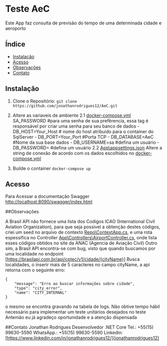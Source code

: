 # Teste AeC

Este App faz consulta de previsão do tempo de uma determinada cidade e aeroporto

## Índice

- [Instalação](#instalação)
- [Acesso](#Acesso)
- [Observações](#Observações)
- [Contato](#Contato)

## Instalação
1. Clone o Repositório:
`git clone https://github.com/jonathanrodrigues12/AeC.git`

2. Altere as variaveis de ambiente
	2.1 [docker-compose.yml](docker-compose.yml)
		SA_PASSWORD #para uma senha de sua prefêrencia, essa tag é responsável por criar uma senha para seu banco de dados
		- DB_HOST=Your_Host   # nome do host atribuido para o container do SqlServer
		- DB_PORT=Your_Port #Porta TCP
		- DB_DATABASE=AeC #Nome da sua base dados
		- DB_USERNAME=sa #defina um usuário
		- DB_PASSWORD= #defina um usuário
	2.2 [App\appsettings.json](appsettings.json)
		Altere a string de conexão de acordo com os dados escolhidos no  [docker-compose.yml](docker-compose.yml)
3. Builde o container
`docker-compose up`

## Acesso 
Para Acessar a documentação Swagger 
[http://localhost:8090/swagger/index.html](http://localhost:8090/swagger/index.html "http://localhost:8090/swagger/index.html")

##Observações

A Brasil API não fornece uma lista dos Codigos ICAO (International Civil Aviation Organization), para que seja possivel a obtenção destes códigos, criei um seed no arquivo de contexto [Repo\ContextApp.cs](ContextApp.cs), e uma rota espessifica no Controller [App\Controllers\AirportController.cs](AirportController), onde lista esses códigos obtidos no site da ANAC (Agencia de Aviação Civil)
Outro sim, a Brasil API encontra-se com bug, visto que quando buscamos por uma localidade no endpoint [https://brasilapi.com.br/api/cptec/v1/cidade/{cityName}] Busca localidades, o inserir mais de 5 caracteres no campo cityName, a api retorna com o seguinte erro:


    {
        "message": "Erro ao buscar informações sobre cidade",
        "type": "city_error",
        "name": "CITY_INTERNAL"
    }

o mesmo se encontra gravando na tabela  de logs.
Não obtive tempo hábil necessário para implementar um teste unitários desejados no teste
Antemão eu já agradeço oportunidade e a atenção dispensada

##Contato
Jonathan Rodrigues
Desenvolvedor .NET Core
Tel.: +55(15) 99630-5590
WhatsApp.: +55(15) 99630-5590
Linkedin: [https://www.linkedin.com/in/jonathanrodrigues12/](jonathanrodrigues12)
